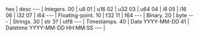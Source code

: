  hex | desc
 --- | Integers.
  00 | u8
  01 | u16
  02 | u32
  03 | u64
  04 | i8
  05 | i16
  06 | i32
  07 | i64
 --- | Floating-point.
  10 | f32
  11 | f64
 --- | Binary.
  20 | byte
 --- | Strings.
  30 | str
  3? | utf8
 --- | Timestamps.
  40 | Date YYYY-MM-DD
  41 | Datetime YYYY-MM-DD HH:MM:SS
 --- |
